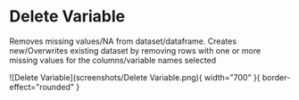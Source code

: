 # Delete Variable
Removes missing values/NA from dataset/dataframe. Creates new/Overwrites existing dataset by removing rows with one or more missing values for the columns/variable names selected

![Delete Variable](screenshots/Delete Variable.png){ width="700" }{ border-effect="rounded" }
